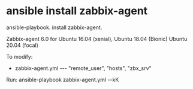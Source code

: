 # ansible install zabbix-agent
ansible-playbook. install zabbix-agent.

Zabbix-agent 6.0 for Ubuntu 16.04 (xenial), Ubuntu 18.04 (Bionic) Ubuntu 20.04 (focal)

To modify:
* zabbix-agent.yml --- "remote_user", "hosts", "zbx_srv"

Run: ansible-playbook zabbix-agent.yml --kK
